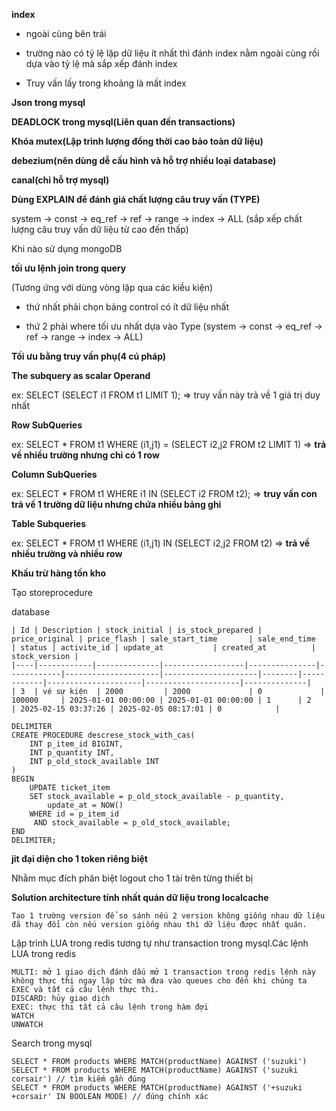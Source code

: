 **index**

+ ngoài cùng bên trái

+ trường nào có tỷ lệ lặp dữ liệu ít nhất thì đánh index nằm ngoài cùng rồi dựa vào tỷ lệ mà sắp xếp đánh index

+ Truy vấn lấy trong khoảng là mất index

**Json trong mysql**

**DEADLOCK trong mysql(Liên quan đến transactions)**

**Khóa mutex(Lập trình lượng đồng thời cao bảo toàn dữ liệu)**

**debezium(nên dùng dễ cấu hình và hỗ trợ nhiều loại database)**

**canal(chỉ hỗ trợ mysql)**

**Dùng EXPLAIN để đánh giá chất lượng câu truy vấn (TYPE)**

system -> const -> eq_ref -> ref -> range -> index -> ALL (sắp xếp chất lượng câu truy vấn dữ liệu từ cao đến thấp)

Khi nào sử dụng mongoDB



**tối ưu lệnh join trong query**

(Tương ứng với dùng vòng lặp qua các kiều kiện)

+ thứ nhất phải chọn bảng control có ít dữ liệu nhất

+ thứ 2 phải where tối ưu nhất dựa vào Type (system -> const -> eq_ref -> ref -> range -> index -> ALL)

**Tối ưu bằng truy vấn phụ(4 cú pháp)**

**The subquery as scalar Operand**

ex: SELECT (SELECT i1 FROM t1 LIMIT 1); => truy vấn này trả về 1 giá trị duy nhất

**Row SubQueries**

ex: SELECT * FROM t1 WHERE (i1,j1) = (SELECT i2,j2 FROM t2 LIMIT 1) => **trả về nhiều trường nhưng chỉ có 1 row**

**Column SubQueries**

ex: SELECT * FROM t1 WHERE i1 IN (SELECT i2 FROM t2); => **truy vấn con trả về 1 trường dữ liệu nhưng chứa nhiều bảng ghi** 

**Table Subqueries**

ex: SELECT * FROM t1 WHERE (i1,j1) IN (SELECT i2,j2 FROM t2) => **trả về nhiều trường và nhiều row**

**Khấu trừ hàng tồn kho**

Tạo storeprocedure

database

```
| Id | Description | stock_initial | is_stock_prepared | price_original | price_flash | sale_start_time       | sale_end_time         | status | activite_id | update_at           | created_at          | stock_version |
|----|------------|--------------|------------------|---------------|------------|---------------------|---------------------|--------|------------|---------------------|---------------------|--------------|
| 3  | vé sự kiện  | 2000         | 2000             | 0             | 100000     | 2025-01-01 00:00:00 | 2025-01-01 00:00:00 | 1      | 2          | 2025-02-15 03:37:26 | 2025-02-05 08:17:01 | 0            |

```

```
DELIMITER
CREATE PROCEDURE descrese_stock_with_cas(
    INT p_item_id BIGINT,
    INT p_quantity INT,
    INT p_old_stock_available INT
)
BEGIN 
    UPDATE ticket_item
    SET stock_available = p_old_stock_available - p_quantity,
        update_at = NOW()
    WHERE id = p_item_id
     AND stock_available = p_old_stock_available;
END
DELIMITER;
```

**jit đại diện cho 1 token riêng biệt**

Nhằm mục đích phân biệt logout cho 1 tài trên từng thiết bị

**Solution architecture tính nhất quán dữ liệu trong localcache**

```
Tạo 1 trường version để so sánh nếu 2 version không giống nhau dữ liệu đã thay đổi còn nếu version giống nhau thì dữ liệu được nhất quán.
```

Lập trình LUA trong redis tương tự như transaction trong mysql.Các lệnh LUA trong redis

```
MULTI: mở 1 giao dịch đánh dấu mở 1 transaction trong redis lệnh này không thực thi ngay lập tức mà đưa vào queues cho đến khi chúng ta EXEC và tất cả câu lệnh thực thi.
DISCARD: hủy giao dịch 
EXEC: thực thi tất cả câu lệnh trong hàm đợi 
WATCH  
UNWATCH 
```

Search trong mysql

```
SELECT * FROM products WHERE MATCH(productName) AGAINST ('suzuki')
SELECT * FROM products WHERE MATCH(productName) AGAINST ('suzuki corsair') // tìm kiếm gần đúng
SELECT * FROM products WHERE MATCH(productName) AGAINST ('+suzuki +corsair' IN BOOLEAN MODE) // đúng chính xác
```
